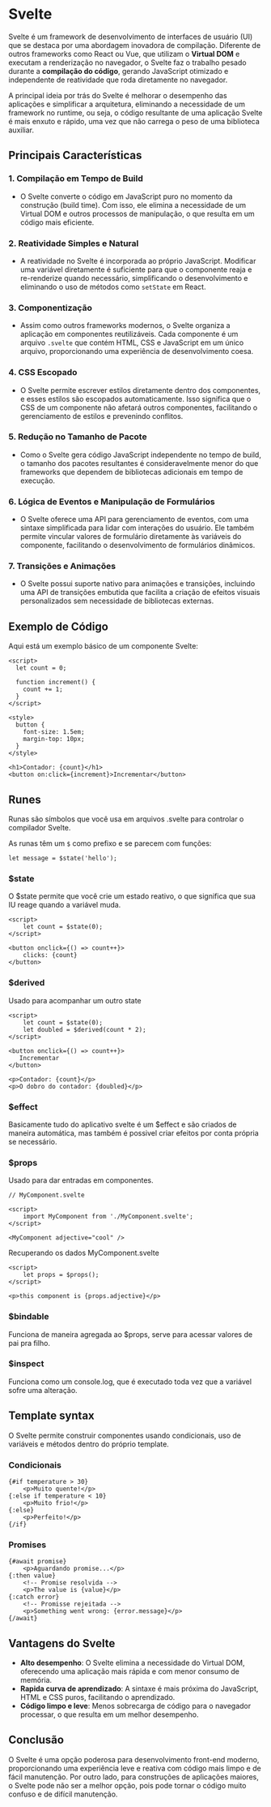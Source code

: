 # Svelte

Svelte é um framework de desenvolvimento de interfaces de usuário (UI) que se destaca por uma abordagem inovadora de compilação. Diferente de outros frameworks como React ou Vue, que utilizam o **Virtual DOM** e executam a renderização no navegador, o Svelte faz o trabalho pesado durante a **compilação do código**, gerando JavaScript otimizado e independente de reatividade que roda diretamente no navegador.

A principal ideia por trás do Svelte é melhorar o desempenho das aplicações e simplificar a arquitetura, eliminando a necessidade de um framework no runtime, ou seja, o código resultante de uma aplicação Svelte é mais enxuto e rápido, uma vez que não carrega o peso de uma biblioteca auxiliar.

## Principais Características

### 1. Compilação em Tempo de Build
   - O Svelte converte o código em JavaScript puro no momento da construção (build time). Com isso, ele elimina a necessidade de um Virtual DOM e outros processos de manipulação, o que resulta em um código mais eficiente.

### 2. Reatividade Simples e Natural
   - A reatividade no Svelte é incorporada ao próprio JavaScript. Modificar uma variável diretamente é suficiente para que o componente reaja e re-renderize quando necessário, simplificando o desenvolvimento e eliminando o uso de métodos como `setState` em React.

### 3. Componentização
   - Assim como outros frameworks modernos, o Svelte organiza a aplicação em componentes reutilizáveis. Cada componente é um arquivo `.svelte` que contém HTML, CSS e JavaScript em um único arquivo, proporcionando uma experiência de desenvolvimento coesa.

### 4. CSS Escopado
   - O Svelte permite escrever estilos diretamente dentro dos componentes, e esses estilos são escopados automaticamente. Isso significa que o CSS de um componente não afetará outros componentes, facilitando o gerenciamento de estilos e prevenindo conflitos.

### 5. Redução no Tamanho de Pacote
   - Como o Svelte gera código JavaScript independente no tempo de build, o tamanho dos pacotes resultantes é consideravelmente menor do que frameworks que dependem de bibliotecas adicionais em tempo de execução.

### 6. Lógica de Eventos e Manipulação de Formulários
   - O Svelte oferece uma API para gerenciamento de eventos, com uma sintaxe simplificada para lidar com interações do usuário. Ele também permite vincular valores de formulário diretamente às variáveis do componente, facilitando o desenvolvimento de formulários dinâmicos.

### 7. Transições e Animações
   - O Svelte possui suporte nativo para animações e transições, incluindo uma API de transições embutida que facilita a criação de efeitos visuais personalizados sem necessidade de bibliotecas externas.

## Exemplo de Código

Aqui está um exemplo básico de um componente Svelte:

```svelte
<script>
  let count = 0;

  function increment() {
    count += 1;
  }
</script>

<style>
  button {
    font-size: 1.5em;
    margin-top: 10px;
  }
</style>

<h1>Contador: {count}</h1>
<button on:click={increment}>Incrementar</button>
```

## Runes
Runas são símbolos que você usa em arquivos .svelte para controlar o compilador Svelte.

As runas têm um `$` como prefixo e se parecem com funções:

```svelte
let message = $state('hello');
```

### $state

O $state permite que você crie um estado reativo, o que significa que sua IU reage quando a variável muda.

```svelte
<script>
	let count = $state(0);
</script>

<button onclick={() => count++}>
	clicks: {count}
</button>
```

### $derived

Usado para acompanhar um outro state

```svelte
<script>
	let count = $state(0);
	let doubled = $derived(count * 2);
</script>

<button onclick={() => count++}>
   Incrementar
</button>

<p>Contador: {count}</p>
<p>O dobro do contador: {doubled}</p>
```

### $effect

Basicamente tudo do aplicativo svelte é um $effect e são criados de maneira automática, mas também é possivel criar efeitos por conta própria se necessário.

### $props

Usado para dar entradas em componentes.

```svelte
// MyComponent.svelte

<script>
	import MyComponent from './MyComponent.svelte';
</script>

<MyComponent adjective="cool" />
```

Recuperando os dados MyComponent.svelte

```svelte
<script>
	let props = $props();
</script>

<p>this component is {props.adjective}</p>
```

### $bindable

Funciona de maneira agregada ao $props, serve para acessar valores de pai pra filho.

### $inspect

Funciona como um console.log, que é executado toda vez que a variável sofre uma alteração.

## Template syntax

O Svelte permite construir componentes usando condicionais, uso de variáveis e métodos dentro do próprio template.

### Condicionais

```svelte
{#if temperature > 30}
	<p>Muito quente!</p>
{:else if temperature < 10}
	<p>Muito frio!</p>
{:else}
	<p>Perfeito!</p>
{/if}
```
### Promises

```svelte
{#await promise}
	<p>Aguardando promise...</p>
{:then value}
	<!-- Promise resolvida -->
	<p>The value is {value}</p>
{:catch error}
	<!-- Promisse rejeitada -->
	<p>Something went wrong: {error.message}</p>
{/await}
```

## Vantagens do Svelte

- **Alto desempenho**: O Svelte elimina a necessidade do Virtual DOM, oferecendo uma aplicação mais rápida e com menor consumo de memória.
- **Rapida curva de aprendizado**: A sintaxe é mais próxima do JavaScript, HTML e CSS puros, facilitando o aprendizado.
- **Código limpo e leve**: Menos sobrecarga de código para o navegador processar, o que resulta em um melhor desempenho.

## Conclusão

O Svelte é uma opção poderosa para desenvolvimento front-end moderno, proporcionando uma experiência leve e reativa com código mais limpo e de fácil manutenção.
Por outro lado, para construções de aplicações maiores, o Svelte pode não ser a melhor opção, pois pode tornar o código muito confuso e de difícil manutenção.
